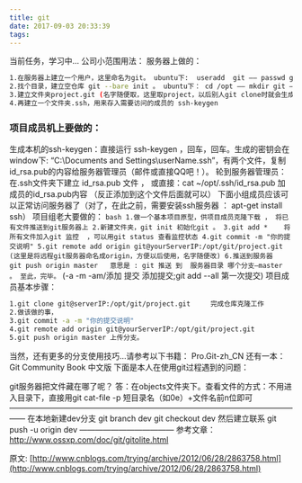```yaml
---
title: git
date: 2017-09-03 20:33:39
tags:
---
```

当前任务，学习中... 公司小范围用法：  服务器上做的：
``` bash
1.在服务器上建立一个用户，这里命名为git。 ubuntu下:  useradd  git —— passwd git 1 （改密码为1）
2.找个目录，建立空仓库 git --bare init 。 ubuntu下： cd /opt —— mkdir git —— git --bare init
3.建立文件夹project.git (名字随便取，这里取project，以后别人git clone时就会生成project文件夹)。
4.再建立一个文件夹.ssh，用来存入需要访问的成员的 ssh-keygen
```
### 项目成员机上要做的： 

生成本机的ssh-keygen：直接运行 ssh-keygen ，回车，回车。生成的密钥会在window下: “C:\Documents and Settings\userName\.ssh”，有两个文件，复制id_rsa.pub的内容给服务器管理员（邮件或直接QQ吧！）。
轮到服务器管理员：在.ssh文件夹下建立 id_rsa.pub 文件 ， 或直接：cat ~/opt/.ssh/id_rsa.pub 加成员的id_rsa.pub内容 （反正添加到这个文件后面就可以）
下面小组成员应该可以正常访问服务器了（对了，在此之前，需要安装ssh服务器 ： apt-get install ssh）
项目组老大要做的：
     ``` bash
    1.做一个基本项目原型，供项目成员克隆下载 ， 将已有文件推送到git服务器上
    2.新建文件夹，git init 初始化git 。
    3.git add *    将所有文件加入git 监控  ，可以用git status 查看监控状态
    4.git commit -m "你的提交说明"
    5.git remote add origin git@yourServerIP:/opt/git/project.git    (这里是将远程git服务器命名成origin，方便以后使用，名字随便改)
    6.推送到服务器   git push origin master   意思是 : git 推送 到  服务器目录 哪个分支—master 。 至此，完毕。
    ```
    (-a -m -am/添加 提交 添加提交;git add --all 第一次提交)
项目成员基本步骤：
``` bash
1.git clone git@serverIP:/opt/git/project.git     完成仓库克隆工作
2.做该做的事，
3.git commit -a -m "你的提交说明"
4.git remote add origin git@yourServerIP:/opt/git/project.git
5.git push origin master 上传分支。
```
当然，还有更多的分支使用技巧...请参考以下书籍：
Pro.Git-zh_CN
还有一本：
Git Community Book 中文版
 下面是本人在使用git过程遇到的问题：

git服务器把文件藏在哪了呢？
答：在objects文件夹下。查看文件的方式：不用进入目录下，直接用git cat-file -p 短目录名（如0e）+文件名前n位即可
——————————————————————————————————————
在本地新建dev分支 
git branch dev
git checkout dev
然后建立联系
git push -u origin dev
————————————
参考文章：http://www.ossxp.com/doc/git/gitolite.html

原文: [http://www.cnblogs.com/trying/archive/2012/06/28/2863758.html](http://www.cnblogs.com/trying/archive/2012/06/28/2863758.html)
